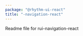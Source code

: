 ```yaml
---
package: "@rhythm-ui-react"
title: "-navigation-react"
---
```


Readme file for rui-navigation-react